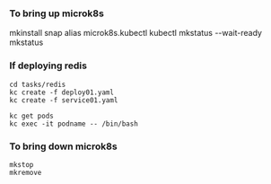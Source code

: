 
### To bring up microk8s

mkinstall
snap alias microk8s.kubectl kubectl
mkstatus --wait-ready
mkstatus

### If deploying redis

```
cd tasks/redis
kc create -f deploy01.yaml
kc create -f service01.yaml

kc get pods
kc exec -it podname -- /bin/bash
```

### To bring down microk8s

```
mkstop
mkremove
```
